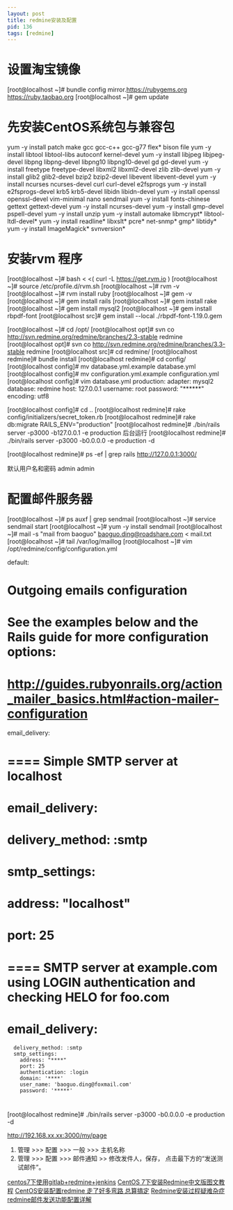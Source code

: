 ```yaml
---
layout: post
title: redmine安装及配置
pid: 136
tags: [redmine]
---
```

# 设置淘宝镜像

[root@localhost ~]# bundle config mirror.https://rubygems.org https://ruby.taobao.org
[root@localhost ~]# gem update 

# 先安装CentOS系统包与兼容包
yum -y install patch make gcc gcc-c++ gcc-g77 flex* bison file
yum -y install libtool libtool-libs autoconf kernel-devel
yum -y install libjpeg libjpeg-devel libpng libpng-devel libpng10 libpng10-devel gd gd-devel
yum -y install freetype freetype-devel libxml2 libxml2-devel zlib zlib-devel
yum -y install glib2 glib2-devel bzip2 bzip2-devel libevent libevent-devel
yum -y install ncurses ncurses-devel curl curl-devel e2fsprogs
yum -y install e2fsprogs-devel krb5 krb5-devel libidn libidn-devel
yum -y install openssl openssl-devel vim-minimal nano sendmail
yum -y install fonts-chinese gettext gettext-devel
yum -y install ncurses-devel
yum -y install gmp-devel pspell-devel
yum -y install unzip
yum -y install automake libmcrypt* libtool-ltdl-devel*
yum -y install readline* libxslt* pcre* net-snmp* gmp* libtidy*
yum -y install ImageMagick* svnversion*


# 安装rvm 程序
[root@localhost ~]# bash < <( curl -L https://get.rvm.io )
[root@localhost ~]# source /etc/profile.d/rvm.sh
[root@localhost ~]# rvm -v
[root@localhost ~]# rvm install ruby
[root@localhost ~]# gem -v
[root@localhost ~]# gem install rails
[root@localhost ~]# gem install rake
[root@localhost ~]# gem install mysql2
[root@localhost ~]# gem install rbpdf-font
[root@localhost src]# gem install --local ./rbpdf-font-1.19.0.gem



[root@localhost ~]# cd /opt/
[root@localhost opt]# svn co http://svn.redmine.org/redmine/branches/2.3-stable redmine
[root@localhost opt]# svn co http://svn.redmine.org/redmine/branches/3.3-stable redmine
[root@localhost src]# cd redmine/
[root@localhost redmine]# bundle install
[root@localhost redmine]# cd config/
[root@localhost config]# mv database.yml.example database.yml
[root@localhost config]# mv configuration.yml.example configuration.yml
[root@localhost config]# vim database.yml
production:
  adapter: mysql2
  database: redmine
  host: 127.0.0.1
  username: root
  password: "******"
  encoding: utf8

[root@localhost config]# cd ..
[root@localhost redmine]# rake config/initializers/secret_token.rb
[root@localhost redmine]# rake db:migrate RAILS_ENV="production"
[root@localhost redmine]# ./bin/rails server -p3000 -b127.0.0.1 -e production
后台运行
[root@localhost redmine]# ./bin/rails server -p3000 -b0.0.0.0 -e production -d

[root@localhost redmine]# ps -ef | grep rails
http://127.0.0.1:3000/

默认用户名和密码
admin
admin


# 配置邮件服务器
[root@localhost ~]# ps auxf | grep sendmail
[root@localhost ~]# service sendmail start
[root@localhost ~]# yum -y install sendmail
[root@localhost ~]# mail -s "mail from baoguo" baoguo.ding@roadshare.com < mail.txt 
[root@localhost ~]# tail /var/log/maillog
[root@localhost ~]# vim /opt/redmine/config/configuration.yml


default:
  # Outgoing emails configuration
  # See the examples below and the Rails guide for more configuration options:
  # http://guides.rubyonrails.org/action_mailer_basics.html#action-mailer-configuration
  email_delivery:

  # ==== Simple SMTP server at localhost
  #
  #  email_delivery:
  #    delivery_method: :smtp
  #    smtp_settings:
  #      address: "localhost"
  #      port: 25
  #
  # ==== SMTP server at example.com using LOGIN authentication and checking HELO for foo.com
  #
  #  email_delivery:
      delivery_method: :smtp
      smtp_settings:
        address: "****"
        port: 25
        authentication: :login
        domain: '****'
        user_name: 'baoguo.ding@foxmail.com'
        password: '*****'
  #

[root@localhost redmine]# ./bin/rails server -p3000 -b0.0.0.0 -e production -d


http://192.168.xx.xx:3000/my/page

1. 管理 >>>  配置 >>> 一般 >>> 主机名称 
2. 管理 >>>  配置 >>> 邮件通知 >> 修改发件人，保存， 点击最下方的“发送测试邮件”。




[centos7下使用gitlab+redmine+jenkins](http://blog.csdn.net/u012375924/article/details/47951173)
[CentOS 7下安装Redmine中文版图文教程](http://www.cr173.com/html/50478_1.html)
[CentOS安装配置redmine 走了好多弯路 总算搞定](https://my.oschina.net/smilelxb/blog/496763)
[Redmine安装过程疑难杂症](http://zengrong.net/post/1936.htm)
[redmine邮件发送功能配置详解](http://blog.chinaunix.net/uid-26000296-id-5047175.html)
